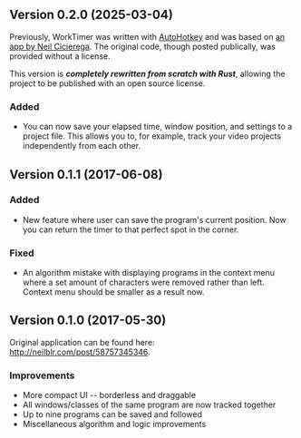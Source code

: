 ## Version 0.2.0 (2025-03-04)

Previously, WorkTimer was written with [AutoHotkey](https://www.autohotkey.com) and was based on [an app by Neil Cicierega](http://neilblr.com/post/58757345346). The original code, though posted publically, was provided without a license.

This version is **_completely rewritten from scratch with Rust_**, allowing the project to be published with an open source license.

### Added

- You can now save your elapsed time, window position, and settings to a project file. This allows you to, for example, track your video projects independently from each other.

## Version 0.1.1 (2017-06-08)

### Added

- New feature where user can save the program's current position. Now you can return the timer to that perfect spot in the corner.

### Fixed

- An algorithm mistake with displaying programs in the context menu where a set amount of characters were removed rather than left. Context menu should be smaller as a result now.

## Version 0.1.0 (2017-05-30)

Original application can be found here: http://neilblr.com/post/58757345346.

### Improvements

- More compact UI -- borderless and draggable
- All windows/classes of the same program are now tracked together
- Up to nine programs can be saved and followed
- Miscellaneous algorithm and logic improvements
